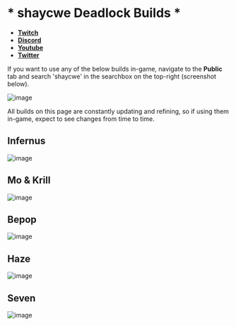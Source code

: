 # * shaycwe Deadlock Builds *

* [**Twitch**](https://twitch.tv/shaycwe)
* [**Discord**](https://discord.gg/9neGGz8pgs)
* [**Youtube**](https://www.youtube.com/@shaycwe)
* [**Twitter**](https://x.com/shaycwe)

If you want to use any of the below builds in-game, navigate to the **Public** tab and search 'shaycwe' in the searchbox on the top-right (screenshot below).

![image](https://github.com/user-attachments/assets/38457597-9f67-439b-98fc-008a07b2a8d4)

All builds on this page are constantly updating and refining, so if using them in-game, expect to see changes from time to time.

## Infernus

![image](https://github.com/user-attachments/assets/487dbc61-cfb3-4f6b-ace3-b9a70ce33a8d)

## Mo & Krill

![image](https://github.com/user-attachments/assets/0c8d2132-90c1-4162-ab09-7b3644a1ba1a)

## Bepop

![image](https://github.com/user-attachments/assets/9be944ac-495b-47ff-874b-d7774bce2495)

## Haze

![image](https://github.com/user-attachments/assets/937868fe-c2c1-47e5-9320-6f688ee48a90)

## Seven

![image](https://github.com/user-attachments/assets/4ea33193-f566-420b-a25c-178ef25655f5)






